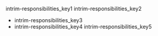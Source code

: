 intrim-responsibilities_key1
intrim-responsibilities_key2
* intrim-responsibilities_key3
* intrim-responsibilities_key4
intrim-responsibilities_key5

